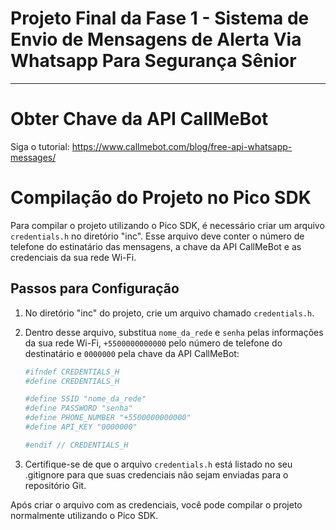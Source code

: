 # Projeto Final da Fase 1 - Sistema de Envio de Mensagens de Alerta Via Whatsapp Para Segurança Sênior

---

# Obter Chave da API CallMeBot

Siga o tutorial: https://www.callmebot.com/blog/free-api-whatsapp-messages/

# Compilação do Projeto no Pico SDK

Para compilar o projeto utilizando o Pico SDK, é necessário criar um arquivo `credentials.h` no diretório "inc". Esse arquivo deve conter o número de telefone do estinatário das mensagens, a chave da API CallMeBot e as credenciais da sua rede Wi-Fi.

## Passos para Configuração

1. No diretório "inc" do projeto, crie um arquivo chamado `credentials.h`.
2. Dentro desse arquivo, substitua `nome_da_rede` e `senha` pelas informações da sua rede Wi-Fi, `+5500000000000` pelo número de telefone do destinatário e `0000000` pela chave da API CallMeBot:

   ```bash
   #ifndef CREDENTIALS_H
   #define CREDENTIALS_H

   #define SSID "nome_da_rede"
   #define PASSWORD "senha" 
   #define PHONE_NUMBER "+5500000000000"
   #define API_KEY "0000000"

   #endif // CREDENTIALS_H

3. Certifique-se de que o arquivo `credentials.h` está listado no seu .gitignore para que suas credenciais não sejam enviadas para o repositório Git.

Após criar o arquivo com as credenciais, você pode compilar o projeto normalmente utilizando o Pico SDK.